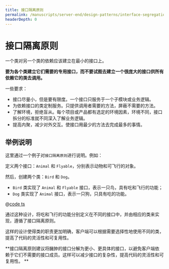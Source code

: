 ```yaml
---
title: 接口隔离原则
permalink: /manuscripts/server-end/design-patterns/interface-segregation-principle.html
headerDepth: 0
---
```


# 接口隔离原则

一个类对另一个类的依赖应该建立在最小的接口上。

**要为各个类建立它们需要的专用接口，而不要试图去建立一个很庞大的接口供所有依赖它的类去调用。**

一些要求：

- 接口尽量小，但是要有限度。一个接口只服务于一个子模块或业务逻辑。
- 为依赖接口的类定制服务。只提供调用者需要的方法，屏蔽不需要的方法。
- 了解环境，拒绝盲从。每个项目或产品都有选定的环境因素，环境不同，接口拆分的标准就不同深入了解业务逻辑。
- 提高内聚，减少对外交互。使接口用最少的方法去完成最多的事情。

## 举例说明

这里通过一个例子对`接口隔离原则`进行说明。例如：

定义两个接口：`Animal` 和 `Flyable`，分别表示动物和可飞行的对象。

然后，创建两个类：`Bird` 和 `Dog`。

- `Bird` 类实现了 `Animal` 和 `Flyable` 接口，表示一只鸟，具有吃和飞行的功能；
- `Dog` 类实现了 `Animal` 接口，表示一只狗，只具有吃的功能。

@[code ts](@code/design-patterns/isp-demo.ts)

通过这种设计，将吃和飞行的功能分别定义在不同的接口中，并由相应的类来实现，遵循了接口隔离原则。

这样的设计使得类的职责更加明确，客户端可以根据需要选择性地使用不同的类，提高了代码的灵活性和可复用性。

**接口隔离原则建议将臃肿的接口分解为更小、更具体的接口，以避免客户端依赖于它们不需要的接口成员。这样可以减少接口的复杂性，提高代码的灵活性和可复用性。
**
